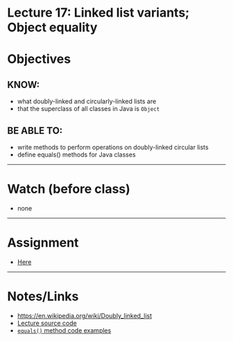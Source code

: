 # Lecture 17: Linked list variants; Object equality

# Objectives

## KNOW:
- what doubly-linked and circularly-linked lists are
- that the superclass of all classes in Java is `Object`
  
## BE ABLE TO:
- write methods to perform operations on doubly-linked circular lists
- define equals() methods for Java classes


---
# Watch (before class)

- none

---
# Assignment

- [Here](work/hw170.md)


---
# Notes/Links

- https://en.wikipedia.org/wiki/Doubly_linked_list
- [Lecture source code](final/)
- [`equals()` method code examples](../lec175-equality/final/)


